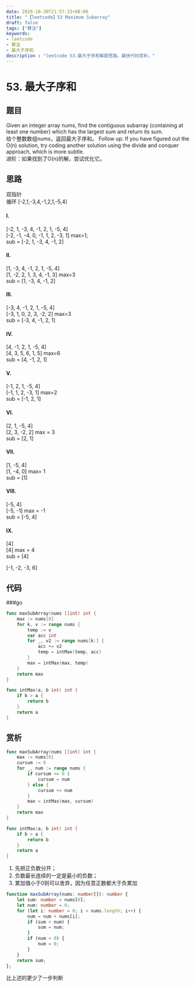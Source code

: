 ```yaml
---
date: 2020-10-30T21:57:33+08:00
title: "【leetcode】53 Maximum Subarray"
draft: false
tags: ["算法"]
keywords:
- leetcode
- 算法
- 最大子序和
description : "leetcode 53.最大子序和解题思路，最快代码赏析。"
---
```


# 53. 最大子序和

## 题目
Given an integer array nums, find the contiguous subarray (containing at least one number) which has the largest sum and return its sum.  
给个整数数组nums，返回最大子序和。
Follow up: If you have figured out the O(n) solution, try coding another solution using the divide and conquer approach, which is more subtle.  
进阶：如果找到了O(n)的解，尝试优化它。

## 思路
双指针  
循环 [-2,1,-3,4,-1,2,1,-5,4]  
#### I.   
[-2, 1, -3, 4, -1, 2, 1, -5, 4]  
[-2, -1, -4, 0, -1, 1, 2, -3, 1] max=1;  
sub = [-2, 1, -3, 4, -1, 2]  

#### II.   
[1, -3, 4, -1, 2, 1, -5, 4]   
[1, -2, 2, 1, 3, 4, -1, 3] max=3  
sub = [1, -3, 4, -1, 2]  

#### III.   
[-3, 4, -1, 2, 1, -5, 4]  
[-3, 1, 0, 2, 3, -2, 2] max=3  
sub = [-3, 4, -1, 2, 1]  

#### IV.   
[4, -1, 2, 1, -5, 4]   
[4, 3, 5, 6, 1, 5] max=6  
sub = [4, -1, 2, 1]  

#### V.   
[-1, 2, 1, -5, 4]    
[-1, 1, 2, -3, 1] max=2  
sub = [-1, 2, 1]

#### VI.   
[2, 1, -5, 4]    
[2, 3, -2, 2] max = 3  
sub = [2, 1]  

#### VII.   
[1, -5, 4]    
[1, -4, 0] max= 1  
sub = [1]  

#### VIII.   
[-5, 4]    
[-5, -1] max = -1  
sub = [-5, 4]    

#### IX.   
[4]    
[4] max = 4  
sub = [4]  

[-1, -2, -3, 6]



## 代码
###go
```go
func maxSubArray(nums []int) int {
	max := nums[0]
	for k, v := range nums {
		temp := v
		var acc int
		for _, v2 := range nums[k:] {
			acc += v2
			temp = intMax(temp, acc)
		}
		max = intMax(max, temp)
	}
	return max
}

func intMax(a, b int) int {
	if b > a {
		return b
	}
	return a
}
```

## 赏析
```go
func maxSubArray(nums []int) int {
	max := nums[0]
	cursum := 0
	for _, num := range nums {
		if cursum <= 0 {
			cursum = num
		} else {
			cursum += num
		}
		max = intMax(max, cursum)
	}
	return max
}

func intMax(a, b int) int {
	if b > a {
		return b
	}
	return a
}
```

1. 先把正负数分开；  
2. 负数最长连续的一定是最小的负数；  
3. 累加值小于0则可以舍弃，因为任意正数都大于负累加

```ts
function maxSubArray(nums: number[]): number {
    let sum: number = nums[0];
    let num: number = 0;
    for (let i: number = 0; i < nums.length; i++) {
        num = num + nums[i];
        if (sum < num) {
            sum = num;
        }
        if (num < 0) {
            num = 0;
        }
    }
    return sum;
};
```
比上述的更少了一步判断
